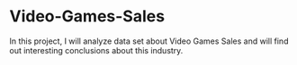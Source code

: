 # Video-Games-Sales
In this project, I will analyze data set about Video Games Sales and will find out interesting conclusions about this industry.
